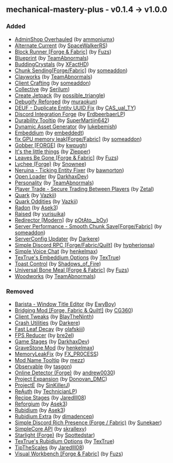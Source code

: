 ## mechanical-mastery-plus - v0.1.4 -> v1.0.0

### Added

  * [AdminShop Overhauled](https://www.curseforge.com/minecraft/mc-mods/adminshop) (by [ammoniumx](https://www.curseforge.com/members/ammoniumx/projects))
  * [Alternate Current](https://www.curseforge.com/minecraft/mc-mods/alternate-current) (by [SpaceWalkerRS](https://www.curseforge.com/members/SpaceWalkerRS/projects))
  * [Block Runner [Forge & Fabric]](https://www.curseforge.com/minecraft/mc-mods/block-runner-forge) (by [Fuzs](https://www.curseforge.com/members/Fuzs/projects))
  * [Blueprint](https://www.curseforge.com/minecraft/mc-mods/blueprint) (by [TeamAbnormals](https://www.curseforge.com/members/TeamAbnormals/projects))
  * [BuddingCrystals](https://www.curseforge.com/minecraft/mc-mods/buddingcrystals) (by [XFactHD](https://www.curseforge.com/members/XFactHD/projects))
  * [Chunk Sending[Forge/Fabric]](https://www.curseforge.com/minecraft/mc-mods/chunk-sending-forge-fabric) (by [someaddon](https://www.curseforge.com/members/someaddon/projects))
  * [Clayworks](https://www.curseforge.com/minecraft/mc-mods/clayworks) (by [TeamAbnormals](https://www.curseforge.com/members/TeamAbnormals/projects))
  * [Client Crafting](https://www.curseforge.com/minecraft/mc-mods/client-crafting) (by [someaddon](https://www.curseforge.com/members/someaddon/projects))
  * [Collective](https://www.curseforge.com/minecraft/mc-mods/collective) (by [Serilum](https://www.curseforge.com/members/Serilum/projects))
  * [Create Jetpack](https://www.curseforge.com/minecraft/mc-mods/create-jetpack) (by [possible_triangle](https://www.curseforge.com/members/possible_triangle/projects))
  * [Debugify Reforged](https://www.curseforge.com/minecraft/mc-mods/debugify-reforged) (by [muraokun](https://www.curseforge.com/members/muraokun/projects))
  * [DEUF - Duplicate Entity UUID Fix](https://www.curseforge.com/minecraft/mc-mods/deuf-duplicate-entity-uuid-fix) (by [CAS_ual_TY](https://www.curseforge.com/members/CAS_ual_TY/projects))
  * [Discord Integration Forge](https://www.curseforge.com/minecraft/mc-mods/dcintegration) (by [ErdbeerbaerLP](https://www.curseforge.com/members/ErdbeerbaerLP/projects))
  * [Durability Tooltip](https://www.curseforge.com/minecraft/mc-mods/durability-tooltip) (by [SuperMartijn642](https://www.curseforge.com/members/SuperMartijn642/projects))
  * [Dynamic Asset Generator](https://www.curseforge.com/minecraft/mc-mods/dynamic-asset-generator) (by [lukebemish](https://www.curseforge.com/members/lukebemish/projects))
  * [Embeddium](https://www.curseforge.com/minecraft/mc-mods/embeddium) (by [embeddedt](https://www.curseforge.com/members/embeddedt/projects))
  * [fix GPU memory leak[Forge/Fabric]](https://www.curseforge.com/minecraft/mc-mods/fix-gpu-memory-leak) (by [someaddon](https://www.curseforge.com/members/someaddon/projects))
  * [Gobber [FORGE]](https://www.curseforge.com/minecraft/mc-mods/gobber) (by [kwpugh](https://www.curseforge.com/members/kwpugh/projects))
  * [It's the little things](https://www.curseforge.com/minecraft/mc-mods/its-the-little-things) (by [Zlepper](https://www.curseforge.com/members/Zlepper/projects))
  * [Leaves Be Gone [Forge & Fabric]](https://www.curseforge.com/minecraft/mc-mods/leaves-be-gone) (by [Fuzs](https://www.curseforge.com/members/Fuzs/projects))
  * [Lychee (Forge)](https://www.curseforge.com/minecraft/mc-mods/lychee) (by [Snownee](https://www.curseforge.com/members/Snownee/projects))
  * [Neruina - Ticking Entity Fixer](https://www.curseforge.com/minecraft/mc-mods/neruina) (by [bawnorton](https://www.curseforge.com/members/bawnorton/projects))
  * [Open Loader](https://www.curseforge.com/minecraft/mc-mods/open-loader) (by [DarkhaxDev](https://www.curseforge.com/members/DarkhaxDev/projects))
  * [Personality](https://www.curseforge.com/minecraft/mc-mods/personality) (by [TeamAbnormals](https://www.curseforge.com/members/TeamAbnormals/projects))
  * [Player Trade - Secure Trading Between Players](https://www.curseforge.com/minecraft/mc-mods/player-trade-secure-trading-between-players) (by [Zetal](https://www.curseforge.com/members/Zetal/projects))
  * [Quark](https://www.curseforge.com/minecraft/mc-mods/quark) (by [Vazkii](https://www.curseforge.com/members/Vazkii/projects))
  * [Quark Oddities](https://www.curseforge.com/minecraft/mc-mods/quark-oddities) (by [Vazkii](https://www.curseforge.com/members/Vazkii/projects))
  * [Radon](https://www.curseforge.com/minecraft/mc-mods/radon) (by [Asek3](https://www.curseforge.com/members/Asek3/projects))
  * [Raised](https://www.curseforge.com/minecraft/mc-mods/raised) (by [yurisuika](https://www.curseforge.com/members/yurisuika/projects))
  * [Redirector [Modern]](https://www.curseforge.com/minecraft/mc-mods/redirectionor) (by [pOtAto__bOy](https://www.curseforge.com/members/pOtAto__bOy/projects))
  * [Server Performance - Smooth Chunk Save[Forge/Fabric]](https://www.curseforge.com/minecraft/mc-mods/smooth-chunk-save) (by [someaddon](https://www.curseforge.com/members/someaddon/projects))
  * [ServerConfig Updater](https://www.curseforge.com/minecraft/mc-mods/serverconfig-updater) (by [Darkere](https://www.curseforge.com/members/Darkere/projects))
  * [Simple Discord RPC [Forge/Fabric/Quilt]](https://www.curseforge.com/minecraft/mc-mods/simple-discord-rpc) (by [hypherionsa](https://www.curseforge.com/members/hypherionsa/projects))
  * [Simple Voice Chat](https://www.curseforge.com/minecraft/mc-mods/simple-voice-chat) (by [henkelmax](https://www.curseforge.com/members/henkelmax/projects))
  * [TexTrue's Embeddium Options](https://www.curseforge.com/minecraft/mc-mods/textrues-embeddium-options) (by [TexTrue](https://www.curseforge.com/members/TexTrue/projects))
  * [Toast Control](https://www.curseforge.com/minecraft/mc-mods/toast-control) (by [Shadows_of_Fire](https://www.curseforge.com/members/Shadows_of_Fire/projects))
  * [Universal Bone Meal [Forge & Fabric]](https://www.curseforge.com/minecraft/mc-mods/universal-bone-meal-forge) (by [Fuzs](https://www.curseforge.com/members/Fuzs/projects))
  * [Woodworks](https://www.curseforge.com/minecraft/mc-mods/woodworks) (by [TeamAbnormals](https://www.curseforge.com/members/TeamAbnormals/projects))

### Removed

  * [Barista - Window Title Editor](https://www.curseforge.com/minecraft/mc-mods/barista) (by [EwyBoy](https://www.curseforge.com/members/EwyBoy/projects))
  * [Bridging Mod [Forge, Fabric & Quilt!]](https://www.curseforge.com/minecraft/mc-mods/bridging-mod) (by [CG360](https://www.curseforge.com/members/CG360/projects))
  * [Client Tweaks](https://www.curseforge.com/minecraft/mc-mods/client-tweaks) (by [BlayTheNinth](https://www.curseforge.com/members/BlayTheNinth/projects))
  * [Crash Utilities](https://www.curseforge.com/minecraft/mc-mods/crash-utilities) (by [Darkere](https://www.curseforge.com/members/Darkere/projects))
  * [Fast Leaf Decay](https://www.curseforge.com/minecraft/mc-mods/fast-leaf-decay) (by [olafskiii](https://www.curseforge.com/members/olafskiii/projects))
  * [FPS Reducer](https://www.curseforge.com/minecraft/mc-mods/fps-reducer) (by [bre2el](https://www.curseforge.com/members/bre2el/projects))
  * [Game Stages](https://www.curseforge.com/minecraft/mc-mods/game-stages) (by [DarkhaxDev](https://www.curseforge.com/members/DarkhaxDev/projects))
  * [GraveStone Mod](https://www.curseforge.com/minecraft/mc-mods/gravestone-mod) (by [henkelmax](https://www.curseforge.com/members/henkelmax/projects))
  * [MemoryLeakFix](https://www.curseforge.com/minecraft/mc-mods/memoryleakfix) (by [FX_PR0CESS](https://www.curseforge.com/members/FX_PR0CESS/projects))
  * [Mod Name Tooltip](https://www.curseforge.com/minecraft/mc-mods/mod-name-tooltip) (by [mezz](https://www.curseforge.com/members/mezz/projects))
  * [Observable](https://www.curseforge.com/minecraft/mc-mods/observable) (by [tasgon](https://www.curseforge.com/members/tasgon/projects))
  * [Online Detector (Forge)](https://www.curseforge.com/minecraft/mc-mods/online-detector) (by [andrew0030](https://www.curseforge.com/members/andrew0030/projects))
  * [Project Expansion](https://www.curseforge.com/minecraft/mc-mods/project-expansion) (by [Donovan_DMC](https://www.curseforge.com/members/Donovan_DMC/projects))
  * [ProjectE](https://www.curseforge.com/minecraft/mc-mods/projecte) (by [SinKillerJ](https://www.curseforge.com/members/SinKillerJ/projects))
  * [ReAuth](https://www.curseforge.com/minecraft/mc-mods/reauth) (by [TechnicianLP](https://www.curseforge.com/members/TechnicianLP/projects))
  * [Recipe Stages](https://www.curseforge.com/minecraft/mc-mods/recipe-stages) (by [Jaredlll08](https://www.curseforge.com/members/Jaredlll08/projects))
  * [Reforgium](https://www.curseforge.com/minecraft/mc-mods/reforgium) (by [Asek3](https://www.curseforge.com/members/Asek3/projects))
  * [Rubidium](https://www.curseforge.com/minecraft/mc-mods/rubidium) (by [Asek3](https://www.curseforge.com/members/Asek3/projects))
  * [Rubidium Extra](https://www.curseforge.com/minecraft/mc-mods/rubidium-extra) (by [dimadencep](https://www.curseforge.com/members/dimadencep/projects))
  * [Simple Discord Rich Presence (Forge /  Fabric)](https://www.curseforge.com/minecraft/mc-mods/simple-discord-rich-presence) (by [Sunekaer](https://www.curseforge.com/members/Sunekaer/projects))
  * [SimpleCore API](https://www.curseforge.com/minecraft/mc-mods/simplecore-api) (by [skrallexy](https://www.curseforge.com/members/skrallexy/projects))
  * [Starlight (Forge)](https://www.curseforge.com/minecraft/mc-mods/starlight-forge) (by [Spottedstar](https://www.curseforge.com/members/Spottedstar/projects))
  * [TexTrue's Rubidium Options](https://www.curseforge.com/minecraft/mc-mods/textrues-rubidium-options) (by [TexTrue](https://www.curseforge.com/members/TexTrue/projects))
  * [TipTheScales](https://www.curseforge.com/minecraft/mc-mods/tipthescales) (by [Jaredlll08](https://www.curseforge.com/members/Jaredlll08/projects))
  * [Visual Workbench [Forge & Fabric]](https://www.curseforge.com/minecraft/mc-mods/visual-workbench) (by [Fuzs](https://www.curseforge.com/members/Fuzs/projects))

